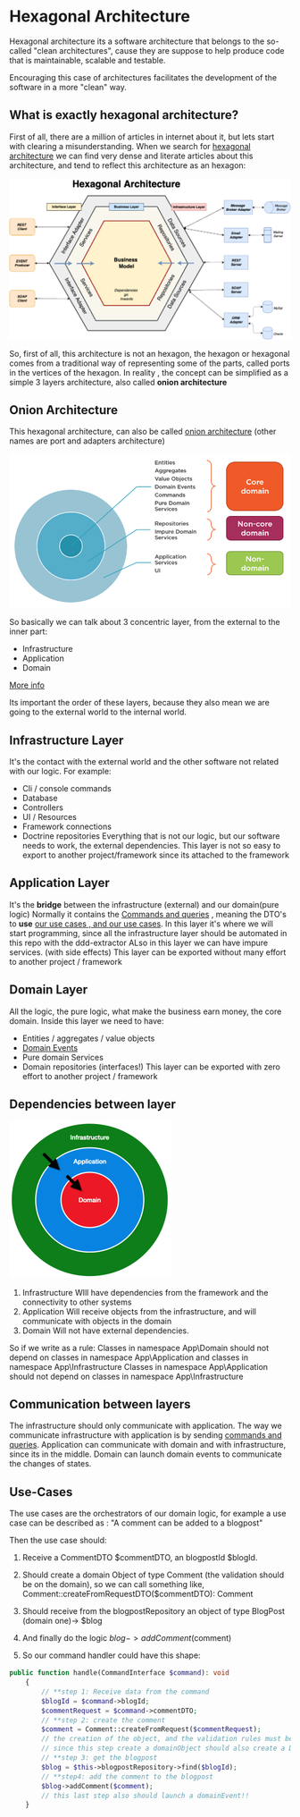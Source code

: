 # Hexagonal Architecture

Hexagonal architecture its a software architecture that belongs to the so-called "clean architectures", cause
they are suppose to help produce code that is maintainable, scalable and testable.

Encouraging this case of architectures facilitates the development of the software in a more "clean" way.

## What is exactly hexagonal architecture?

First of all, there are a million of articles in internet about it, but lets start with clearing a misunderstanding.
When we search for [hexagonal architecture](https://www.happycoders.eu/software-craftsmanship/hexagonal-architecture/)  we can find very dense and literate articles about this architecture, and tend to reflect
this architecture as an hexagon:

![hexagonal example](hexagonal.png)

So, first of all, this architecture is not an hexagon, the hexagon or hexagonal comes from a traditional way of representing some of the parts, called ports in the vertices of the hexagon.
In reality , the concept can be simplified as a simple 3 layers architecture, also called **onion architecture**

## Onion Architecture

This hexagonal architecture, can also be called [onion architecture](https://www.codeguru.com/csharp/understanding-onion-architecture/) (other names are port and adapters architecture)

![onion-example](onion-layers.png)

So basically we can talk about 3 concentric layer, from the external to the inner part:

- Infrastructure
- Application
- Domain

[More info](https://developer20.com/services-in-ddd-finally-explained/)

Its important the order of these layers, because they also mean we are going to the external world to the internal world.

## Infrastructure Layer

It's the contact with the external world and the other software not related with our logic.
For example:

- Cli / console commands
- Database
- Controllers
- UI / Resources
- Framework connections
- Doctrine repositories
Everything that is not our logic, but our software needs to work, the external dependencies.
This layer is not so easy to export to another project/framework since its attached to the framework

## Application Layer

It's the **bridge** between the infrastructure (external) and our domain(pure logic)
Normally it contains the [Commands and queries](commands-and-queries.md) , meaning the DTO's to **use** [our use cases , and our use cases](#use-cases).
In this layer it's where we will start programming, since all the infrastructure layer should be automated in this repo with the ddd-extractor
ALso in this layer we can have impure services. (with side effects)
This layer can be exported without many effort to another project / framework

## Domain Layer

All the logic, the pure logic, what make the business earn money, the core domain.
Inside this layer we need to have:

- Entities / aggregates / value objects
- [Domain Events](domain-events.md)
- Pure domain Services
- Domain repositories (interfaces!)
This layer can be exported with zero effort to another project / framework

## Dependencies between layer

![graph-dependencies-between-layer](onion-circular.png)

1. Infrastructure
    WIll have dependencies from the framework and the connectivity to other systems
2. Application
    Will receive objects from the infrastructure, and will communicate with objects in the domain
3. Domain
    Will not have external dependencies.

So if we write as a rule:
Classes in namespace App\Domain should not depend on classes in namespace App\Application and classes in namespace App\Infrastructure
Classes in namespace App\Application should not depend on classes in namespace App\Infrastructure

## Communication between layers

The infrastructure should only communicate with application.
The way we communicate infrastructure with application is by sending [commands and queries](commands-and-queries.md).
Application can communicate with domain and with infrastructure, since its in the middle.
Domain can launch domain events to communicate the changes of states.

## Use-Cases

The use cases are the orchestrators of our domain logic, for example a use case can be described as : "A comment can be added to a blogpost"

Then the use case should:

1. Receive a CommentDTO $commentDTO, an blogpostId $blogId.
2. Should create a domain Object of type Comment (the validation should be on the domain), so we can call something like, Comment::createFromRequestDTO($commentDTO): Comment
3. Should receive from the blogpostRepository an object of type BlogPost (domain one)-> $blog
4. And finally do the logic $blog->addComment($comment)

5. So our command handler could have this shape:

```php
public function handle(CommandInterface $command): void
    {
        // **step 1: Receive data from the command
        $blogId = $command->blogId;
        $commentRequest = $command->commentDTO;
        // **step 2: create the comment
        $comment = Comment::createFromRequest($commentRequest);
        // the creation of the object, and the validation rules must be expressed in the domain
        // since this step create a domainObject should also create a DomainEvent!!
        // **step 3: get the blogpost
        $blog = $this->blogpostRepository->find($blogId);
        // **step4: add the comment to the blogpost
        $blog->addComment($comment);
        // this last step also should launch a domainEvent!!
    }
```
